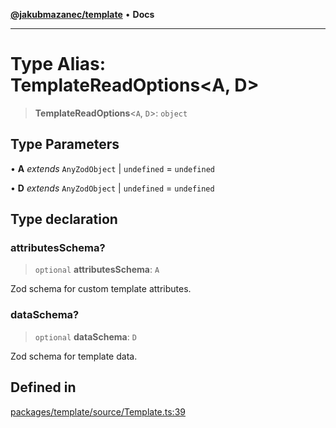 [**@jakubmazanec/template**](../README.md) • **Docs**

---

# Type Alias: TemplateReadOptions\<A, D\>

> **TemplateReadOptions**\<`A`, `D`\>: `object`

## Type Parameters

• **A** _extends_ `AnyZodObject` \| `undefined` = `undefined`

• **D** _extends_ `AnyZodObject` \| `undefined` = `undefined`

## Type declaration

### attributesSchema?

> `optional` **attributesSchema**: `A`

Zod schema for custom template attributes.

### dataSchema?

> `optional` **dataSchema**: `D`

Zod schema for template data.

## Defined in

[packages/template/source/Template.ts:39](https://github.com/jakubmazanec/tools/blob/eb8c22844f0a0aa0874efeab93afc2bd96c269e6/packages/template/source/Template.ts#L39)
